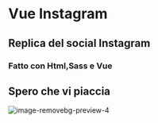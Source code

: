 # Vue Instagram
## Replica del social Instagram
### Fatto con Html,Sass e Vue
## Spero che vi piaccia 
![image-removebg-preview-4](https://github.com/Ibrahim-Mujagic/Vue-Vite-Slider/assets/150658345/cdc06096-7da9-4a60-852a-5caddf5863de)
